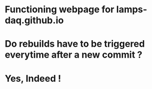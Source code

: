 # Functioning webpage for lamps-daq.github.io
# Do rebuilds have to be triggered everytime after a new commit ?
# Yes, Indeed ! 
